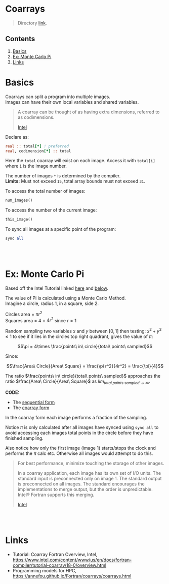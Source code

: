 # Coarrays

> Directory [link](../14_Coarrays/).

## Contents

1. [Basics](#1)
2. [Ex: Monte Carlo Pi](#2)
3. [Links](#3)

<a name="1"></a>
# Basics

Coarrays can split a program into multiple images.    
Images can have their own local variables and shared variables.    

> A coarray can be thought of as having extra dimensions, referred to as codimensions.
>
> [Intel](https://www.intel.com/content/www/us/en/docs/fortran-compiler/tutorial-coarray/18-0/modifying-the-program-to-use-coarrays.html)

Declare as:
```fortran
real :: total[*] ! preferred
real, codimension[*] :: total
```
Here the `total` coarray will exist on each image. Access it with `total[i]` where `i` is the image number.

The number of images `*` is determined by the compiler.     
**Limits:** Must not exceed `15`, total array bounds must not exceed `31`.

To access the total number of images:
```fortran
num_images()
```

To access the number of the current image:
```fortran
this_image()
```

To sync all images at a specific point of the program:
```fortran
sync all
```


<br></br>
<a name="2"></a>
# Ex: Monte Carlo Pi

Based off the Intel Tutorial linked [here](https://www.intel.com/content/www/us/en/docs/fortran-compiler/tutorial-coarray/18-0/overview.html) and <a href="3">below</a>.

The value of Pi is calculated using a Monte Carlo Method.    
Imagine a circle, radius $1$, in a square, side $2$.

Circles area = $\pi r^2$     
Squares area = $4$ = $4r^2$ since $r=1$

Random sampling two variables $x$ and $y$ between $[0, 1]$ then testing:
$x^2 + y^2 \leq 1$ to see if it lies in the circles top right quadrant, gives the value of $\pi$:

$$\pi = 4\times \frac{points\ in\ circle}{total\ points\ sampled}$$

Since:

$$\frac{Area\ Circle}{Area\ Square} = \frac{\pi r^2}{4r^2} = \frac{\pi}{4}$$

The ratio $\frac{points\ in\ circle}{total\ points\ sampled}$ approaches the ratio $\frac{Area\ Circle}{Area\ Square}$ as $lim_{total\ points\ sampled\to\infty}$.

**CODE:** 
- The [sequential form](../14_Coarrays/mcpi_sequential.f90)
- The [coarray form](../14_Coarrays/mcpi_coarray.f90)

In the coarray form each image performs a fraction of the sampling.   

Notice $\pi$ is only calculated after all images have synced using `sync all` to avoid accessing each images total points in the circle before they have finished sampling.

Also notice how only the first image (image 1) starts/stops the clock and performs the $\pi$ calc etc. Otherwise all images would attempt to do this.

> For best performance, minimize touching the storage of other images.
>
>In a coarray application, each image has its own set of I/O units. The standard input is preconnected only on image 1. The standard output is preconnected on all images. The standard encourages the implementations to merge output, but the order is unpredictable. Intel® Fortran supports this merging. 
>
> [Intel](https://www.intel.com/content/www/us/en/docs/fortran-compiler/tutorial-coarray/18-0/modifying-the-program-to-use-coarrays.html)

<br></br>
<a name="3"></a>
# Links

- Tutorial: Coarray Fortran Overview, Intel, https://www.intel.com/content/www/us/en/docs/fortran-compiler/tutorial-coarray/18-0/overview.html
- Programming models for HPC, https://annefou.github.io/Fortran/coarrays/coarrays.html